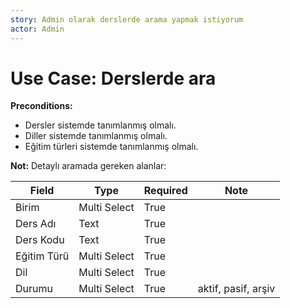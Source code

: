 ```yaml
---
story: Admin olarak derslerde arama yapmak istiyorum
actor: Admin
---
```


Use Case: Derslerde ara
============

**Preconditions:**

- Dersler sistemde tanımlanmış olmalı.
- Diller sistemde tanımlanmış olmalı.
- Eğitim türleri sistemde tanımlanmış olmalı.

**Not:** Detaylı aramada gereken alanlar:

| Field | Type | Required | Note |
| --- | --- | --- | --- |
| Birim | Multi Select | True | |
| Ders Adı | Text | True | |
| Ders Kodu | Text | True | |
| Eğitim Türü | Multi Select | True | |
| Dil | Multi Select | True | |
| Durumu | Multi Select | True | aktif, pasif, arşiv |